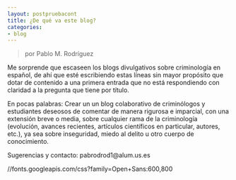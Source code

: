 ```yaml
---
layout: postpruebacont
title: ¿De qué va este blog?
categories:
- blog
---
```

> por Pablo M. Rodríguez


<p>Me sorprende que escaseen los blogs divulgativos sobre criminología en español, de ahí que esté escribiendo estas líneas sin mayor propósito que dotar de contenido a una primera entrada que no está respondiendo con claridad a la pregunta que tiene por título.</p>

<p>En pocas palabras: Crear un un blog colaborativo de criminólogos y estudiantes deseosos de comentar de manera rigurosa e imparcial, con una extensión breve o media, sobre cualquier rama de la criminología (evolución, avances recientes, artículos científicos en particular, autores, etc.), ya sea sobre inseguridad, miedo al delito u otro cuerpo de conocimiento.</p>

<p>Sugerencias y contacto: pabrodrod1@alum.us.es</p>

//fonts.googleapis.com/css?family=Open+Sans:600,800

<font face="Times New Roman" style="font-size:19px">
